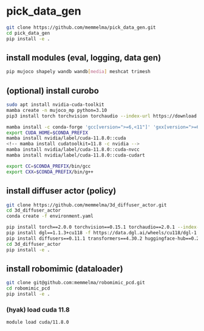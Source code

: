 # pick_data_gen
```bash
git clone https://github.com/memmelma/pick_data_gen.git
cd pick_data_gen
pip install -e .
```

## install modules (eval, logging, data gen)
```bash
pip mujoco shapely wandb wandb[media] meshcat trimesh
```

## (optional) install curobo
```bash
sudo apt install nvidia-cuda-toolkit
mamba create -n mujoco_mp python=3.10
pip3 install torch torchvision torchaudio --index-url https://download.pytorch.org/whl/cu118

mamba install -c conda-forge 'gcc[version=">=6,<11"]' 'gxx[version=">=6,<11"]'
export CUDA_HOME=$CONDA_PREFIX
mamba install nvidia/label/cuda-11.8.0::cuda
<!-- mamba install cudatoolkit=11.8 -c nvidia -->
mamba install nvidia/label/cuda-11.8.0::cuda-nvcc
mamba install nvidia/label/cuda-11.8.0::cuda-cudart

export CC=$CONDA_PREFIX/bin/gcc
export CXX=$CONDA_PREFIX/bin/g++
```

## install diffuser actor (policy)
```bash
git clone https://github.com/memmelma/3d_diffuser_actor.git
cd 3d_diffuser_actor
conda create -f environment.yaml

pip install torch==2.0.0 torchvision==0.15.1 torchaudio==2.0.1 --index-url https://download.pytorch.org/whl/cu118
pip install dgl==1.1.3+cu118 -f https://data.dgl.ai/wheels/cu118/dgl-1.1.3%2Bcu118-cp38-cp38-manylinux1_x86_64.whl
pip install diffusers==0.11.1 transformers==4.30.2 huggingface-hub==0.25.2
cd 3d_diffuser_actor
pip install -e .
```

## install robomimic (dataloader)
```bash
git clone git@github.com:memmelma/robomimic_pcd.git
cd robomimic_pcd
pip install -e .
```
### (hyak) load cuda 11.8
```bash
module load cuda/11.8.0
```